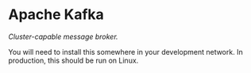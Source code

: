 # Apache Kafka

_Cluster-capable message broker._

You will need to install this somewhere in your development network. In production, this should be run on Linux.